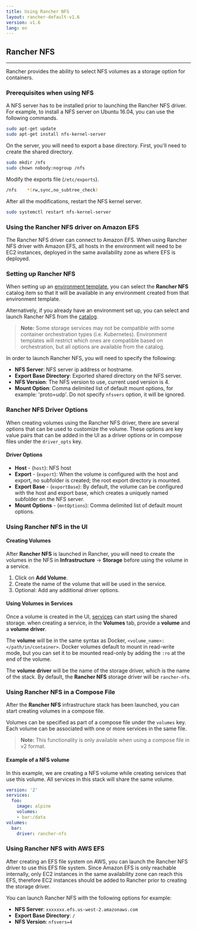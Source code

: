 ```yaml
---
title: Using Rancher NFS
layout: rancher-default-v1.6
version: v1.6
lang: en
---
```


## Rancher NFS
---

Rancher provides the ability to select NFS volumes as a storage option for containers.

### Prerequisites when using NFS

A NFS server has to be installed prior to launching the Rancher NFS driver. For example, to install a NFS server on Ubuntu 16.04, you can use the following commands.

```bash
sudo apt-get update
sudo apt-get install nfs-kernel-server
```

On the server, you will need to export a base directory. First, you'll need to create the shared directory. 

```bash
sudo mkdir /nfs
sudo chown nobody:nogroup /nfs
```

Modify the exports file (`/etc/exports`).

```bash
/nfs    *(rw,sync,no_subtree_check)
```

After all the modifications, restart the NFS kernel server. 

```bash
sudo systemctl restart nfs-kernel-server
```

### Using the Rancher NFS driver on Amazon EFS

The Rancher NFS driver can connect to Amazon EFS. When using Rancher NFS driver with Amazon EFS, all hosts in the environment will need to be EC2 instances, deployed in the same availability zone as where EFS is deployed. 

### Setting up Rancher NFS

When setting up an [environment template]({{site.baseurl}}/rancher/{{page.version}}/{{page.lang}}/environments/#what-is-an-environment-template), you can select the **Rancher NFS** catalog item so that it will be available in any environment created from that environment template.

Alternatively, if you already have an environment set up, you can select and launch Rancher NFS from the [catalog]({{site.baseurl}}/rancher/{{page.version}}/{{page.lang}}/catalog/).

> **Note:** Some storage services may not be compatible with some container orchestration types (i.e. Kubernetes). Environment templates will restrict which ones are compatible based on orchestration, but all options are available from the catalog.

In order to launch Rancher NFS, you will need to specify the following:

* **NFS Server**: NFS server ip address or hostname.
* **Export Base Directory**: Exported shared directory on the NFS server.
* **NFS Version**: The NFS version to use, current used version is 4.
* **Mount Option**: Comma delimited list of default mount options, for example: 'proto=udp'. Do not specify `nfsvers` option, it will be ignored.

### Rancher NFS Driver Options

When creating volumes using the Rancher NFS driver, there are several options that can be used to customize the volume. These options are key value pairs that can be added in the UI as a driver options or in compose files under the `driver_opts` key.   

#### Driver Options

* **Host** - (`host`): NFS host
* **Export** - (`export`): When the volume is configured with the host and export, no subfolder is created; the root export directory is mounted.
* **Export Base** - (`exportBase`): By default, the volume can be configured with the host and export base, which creates a uniquely named subfolder on the NFS server.
* **Mount Options** - (`mntOptions`): Comma delimited list of default mount options.

### Using Rancher NFS in the UI

#### Creating Volumes

After **Rancher NFS** is launched in Rancher, you will need to create the volumes in the NFS in **Infrastructure** -> **Storage** before using the volume in a service.

1. Click on **Add Volume**.
2. Create the name of the volume that will be used in the service.
4. Optional: Add any additional driver options. 

#### Using Volumes in Services

Once a volume is created in the UI, [services]({{site.baseurl}}/rancher/{{page.version}}/{{page.lang}}/cattle/adding-services/) can start using the shared storage. when creating a service, in the **Volumes** tab, provide a **volume** and a **volume driver**.

The **volume** will be in the same syntax as Docker, `<volume_name>:</path/in/container>`. Docker volumes default to mount in read-write mode, but you can set it to be mounted read-only by adding the `:ro` at the end of the volume.

The **volume driver** will be the name of the storage driver, which is the name of the stack. By default, the **Rancher NFS** storage driver will be `rancher-nfs`.

### Using Rancher NFS in a Compose File

After the **Rancher NFS** infrastructure stack has been launched, you can start creating volumes in a compose file.

Volumes can be specified as part of a compose file under the `volumes` key. Each volume can be associated with one or more services in the same file.

> **Note:** This functionality is only available when using a compose file in v2 format.

#### Example of a NFS volume

In this example, we are creating a NFS volume while creating services that use this volume. All services in this stack will share the same volume.  

```yaml
version: '2'
services:
  foo:
    image: alpine
    volumes:
    - bar:/data
volumes:
  bar:
    driver: rancher-nfs
```

### Using Rancher NFS with AWS EFS

After creating an EFS file system on AWS, you can launch the Rancher NFS driver to use this EFS file system. Since Amazon EFS is only reachable internally, only EC2 instances in the same availability zone can reach this EFS, therefore EC2 instances should be added to Rancher prior to creating the storage driver.

You can launch Rancher NFS with the following options for example:

* **NFS Server**: `xxxxxxx.efs.us-west-2.amazonaws.com`
* **Export Base Directory**: `/`
* **NFS Version**: `nfsvers=4`
